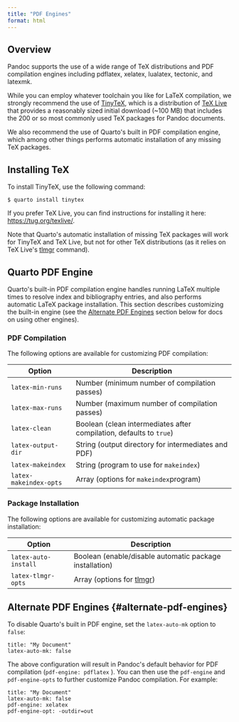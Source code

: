 ```yaml
---
title: "PDF Engines"
format: html
---
```


## Overview

Pandoc supports the use of a wide range of TeX distributions and PDF compilation engines including pdflatex, xelatex, lualatex, tectonic, and latexmk.

While you can employ whatever toolchain you like for LaTeX compilation, we strongly recommend the use of [TinyTeX](https://yihui.org/tinytex/), which is a distribution of [TeX Live](https://tug.org/texlive/) that provides a reasonably sized initial download (\~100 MB) that includes the 200 or so most commonly used TeX packages for Pandoc documents.

We also recommend the use of Quarto's built in PDF compilation engine, which among other things performs automatic installation of any missing TeX packages.

## Installing TeX

To install TinyTeX, use the following command:

``` {.bash}
$ quarto install tinytex
```

If you prefer TeX Live, you can find instructions for installing it here: <https://tug.org/texlive/>.

Note that Quarto's automatic installation of missing TeX packages will work for TinyTeX and TeX Live, but not for other TeX distributions (as it relies on TeX Live's [tlmgr](https://www.tug.org/texlive/tlmgr.html) command).

## Quarto PDF Engine

Quarto's built-in PDF compilation engine handles running LaTeX multiple times to resolve index and bibliography entries, and also performs automatic LaTeX package installation. This section describes customizing the built-in engine (see the [Alternate PDF Engines](#alternate-pdf-engines) section below for docs on using other engines).

### PDF Compilation

The following options are available for customizing PDF compilation:

| Option                 | Description                                                         |
|------------------------|---------------------------------------------------------------------|
| `latex-min-runs`       | Number (minimum number of compilation passes)                       |
| `latex-max-runs`       | Number (maximum number of compilation passes)                       |
| `latex-clean`          | Boolean (clean intermediates after compilation, defaults to `true`) |
| `latex-output-dir`     | String (output directory for intermediates and PDF)                 |
| `latex-makeindex`      | String (program to use for `makeindex`)                             |
| `latex-makeindex-opts` | Array (options for `makeindex`program)                              |

### Package Installation

The following options are available for customizing automatic package installation:

| Option               | Description                                                         |
|----------------------|---------------------------------------------------------------------|
| `latex-auto-install` | Boolean (enable/disable automatic package installation)             |
| `latex-tlmgr-opts`   | Array (options for [tlmgr](https://www.tug.org/texlive/tlmgr.html)) |

## Alternate PDF Engines {#alternate-pdf-engines}

To disable Quarto's built in PDF engine, set the `latex-auto-mk` option to `false`:

``` {.yaml}
title: "My Document"
latex-auto-mk: false
```

The above configuration will result in Pandoc's default behavior for PDF compilation (`pdf-engine: pdflatex` ). You can then use the `pdf-engine` and `pdf-engine-opts` to further customize Pandoc compilation. For example:

``` {.yaml}
title: "My Document"
latex-auto-mk: false
pdf-engine: xelatex
pdf-engine-opt: -outdir=out
```

